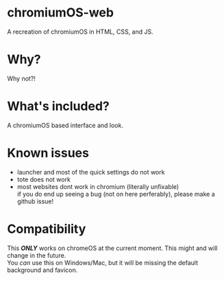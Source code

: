 # chromiumOS-web
A recreation of chromiumOS in HTML, CSS, and JS.

# Why?
Why not?!

# What's included?
A chromiumOS based interface and look.

# Known issues
- launcher and most of the quick settings do not work
- tote does not work
- most websites dont work in chromium (literally unfixable)  
if you do end up seeing a bug (not on here perferably), please make a github issue!
# Compatibility
This ___ONLY___ works on chromeOS at the current moment. This might and will change in the future.  
You _can_ use this on Windows/Mac, but it will be missing the default background and favicon.
